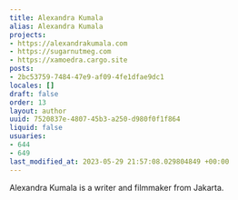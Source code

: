 ```yaml
---
title: Alexandra Kumala
alias: Alexandra Kumala
projects:
- https://alexandrakumala.com
- https://sugarnutmeg.com
- https://xamoedra.cargo.site
posts:
- 2bc53759-7484-47e9-af09-4fe1dfae9dc1
locales: []
draft: false
order: 13
layout: author
uuid: 7520837e-4807-45b3-a250-d980f0f1f864
liquid: false
usuaries:
- 644
- 649
last_modified_at: 2023-05-29 21:57:08.029804849 +00:00
---
```


<p style="text-align:start">Alexandra Kumala is a writer and filmmaker from Jakarta.</p>